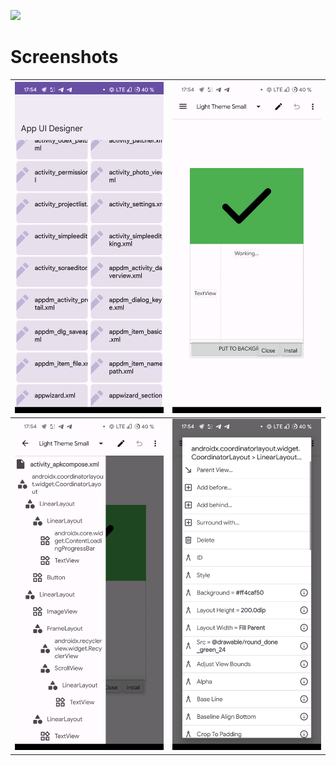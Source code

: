 [![](https://jitpack.io/v/TimScriptov/App-UI-Designer.svg)](https://jitpack.io/#TimScriptov/App-UI-Designer)

# Screenshots
| ![Main](/ART/Screenshot_1.png) | ![Preview](/ART/Screenshot_2.png) |
|--|--|
| ![Tree View](/ART/Screenshot_3.png) | ![Editor](/ART/Screenshot_4.png) |